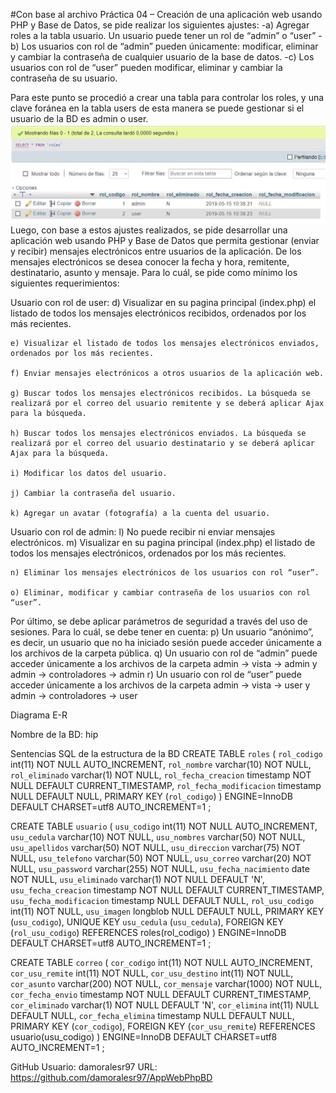 #Con base al archivo Práctica 04 – Creación de una aplicación web usando PHP y Base de Datos, se pide realizar los siguientes ajustes: 
	-a) Agregar roles a la tabla usuario. Un usuario puede tener un rol de “admin” o “user” 
	-b) Los usuarios con rol de “admin” pueden únicamente: modificar, eliminar y cambiar la contraseña de cualquier usuario de la base de datos. 
	-c) Los usuarios con rol de “user” pueden modificar, eliminar y cambiar la contraseña de su usuario. 

Para este punto se procedió a crear una tabla para controlar los roles, y una clave foránea en la tabla users de esta manera se puede gestionar si el usuario de la BD es admin o user.
![Captura1](capturas/captura1.JPG)
Luego, con base a estos ajustes realizados, se pide desarrollar una aplicación web usando PHP y Base de Datos que permita gestionar (enviar y recibir) mensajes electrónicos entre usuarios de la aplicación. De los mensajes electrónicos se desea conocer la fecha y hora, remitente, destinatario, asunto y mensaje. Para lo cuál, se pide como mínimo los siguientes requerimientos: 

 

Usuario con rol de user: 
	d) Visualizar en su pagina principal (index.php) el listado de todos los mensajes electrónicos recibidos, ordenados por los más recientes. 
	 
	e) Visualizar el listado de todos los mensajes electrónicos enviados, ordenados por los más recientes. 
	 
	f) Enviar mensajes electrónicos a otros usuarios de la aplicación web. 
	 
	g) Buscar todos los mensajes electrónicos recibidos. La búsqueda se realizará por el correo del usuario remitente y se deberá aplicar Ajax para la búsqueda. 
	 
	h) Buscar todos los mensajes electrónicos enviados. La búsqueda se realizará por el correo del usuario destinatario y se deberá aplicar Ajax para la búsqueda. 
	 
	i) Modificar los datos del usuario. 
	 
	j) Cambiar la contraseña del usuario. 
	 
	k) Agregar un avatar (fotografía) a la cuenta del usuario. 
	 

Usuario con rol de admin: 
	l) No puede recibir ni enviar mensajes electrónicos. 
	m) Visualizar en su pagina principal (index.php) el listado de todos los mensajes electrónicos, ordenados por los más recientes. 
	 
	n) Eliminar los mensajes electrónicos de los usuarios con rol “user”. 
	 
	o) Eliminar, modificar y cambiar contraseña de los usuarios con rol “user”. 
	 

Por último, se debe aplicar parámetros de seguridad a través del uso de sesiones. Para lo cuál, se debe tener en cuenta: 
	p) Un usuario “anónimo”, es decir, un usuario que no ha iniciado sesión puede acceder únicamente a los archivos de la carpeta pública. 
	q) Un usuario con rol de “admin” puede acceder únicamente a los archivos de la carpeta admin → vista → admin y admin → controladores → admin 
	r) Un usuario con rol de “user” puede acceder únicamente a los archivos de la carpeta admin → vista → user y admin → controladores → user 

Diagrama E-R

 
Nombre de la BD: hip

Sentencias SQL de la estructura de la BD
CREATE TABLE `roles` (
`rol_codigo` int(11) NOT NULL AUTO_INCREMENT,
`rol_nombre` varchar(10) NOT NULL,
`rol_eliminado` varchar(1) NOT NULL,
`rol_fecha_creacion` timestamp NOT NULL DEFAULT CURRENT_TIMESTAMP,
`rol_fecha_modificacion` timestamp NULL DEFAULT NULL,
PRIMARY KEY (`rol_codigo`)
) ENGINE=InnoDB DEFAULT CHARSET=utf8 AUTO_INCREMENT=1 ;

CREATE TABLE `usuario` (
`usu_codigo` int(11) NOT NULL AUTO_INCREMENT,
`usu_cedula` varchar(10) NOT NULL,
`usu_nombres` varchar(50) NOT NULL,
`usu_apellidos` varchar(50) NOT NULL,
`usu_direccion` varchar(75) NOT NULL,
`usu_telefono` varchar(50) NOT NULL,
`usu_correo` varchar(20) NOT NULL,
`usu_password` varchar(255) NOT NULL,
`usu_fecha_nacimiento` date NOT NULL,
`usu_eliminado` varchar(1) NOT NULL DEFAULT 'N',
`usu_fecha_creacion` timestamp NOT NULL DEFAULT CURRENT_TIMESTAMP,
`usu_fecha_modificacion` timestamp NULL DEFAULT NULL,
`rol_usu_codigo` int(11) NOT NULL,
`usu_imagen` longblob NULL DEFAULT NULL,
PRIMARY KEY (`usu_codigo`),
UNIQUE KEY `usu_cedula` (`usu_cedula`),
FOREIGN KEY (`rol_usu_codigo`) REFERENCES roles(rol_codigo)
) ENGINE=InnoDB DEFAULT CHARSET=utf8 AUTO_INCREMENT=1 ;

CREATE TABLE `correo` (
`cor_codigo` int(11) NOT NULL AUTO_INCREMENT,
`cor_usu_remite` int(11) NOT NULL,
`cor_usu_destino` int(11) NOT NULL,
`cor_asunto` varchar(200) NOT NULL,
`cor_mensaje` varchar(1000) NOT NULL,
`cor_fecha_envio` timestamp NOT NULL DEFAULT CURRENT_TIMESTAMP,
`cor_eliminado` varchar(1) NOT NULL DEFAULT 'N',
`cor_elimina` int(11) NULL DEFAULT NULL,
`cor_fecha_elimina` timestamp NULL DEFAULT NULL,
PRIMARY KEY (`cor_codigo`),
FOREIGN KEY (`cor_usu_remite`) REFERENCES usuario(usu_codigo)
) ENGINE=InnoDB DEFAULT CHARSET=utf8 AUTO_INCREMENT=1 ;

GitHub
Usuario: damoralesr97
URL: https://github.com/damoralesr97/AppWebPhpBD
